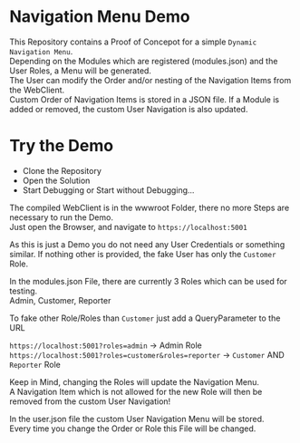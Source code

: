 # Navigation Menu Demo

This Repository contains a Proof of Concepot for a simple `Dynamic Navigation Menu`.  
Depending on the Modules which are registered (modules.json) and the User Roles, a Menu will be generated.  
The User can modify the Order and/or nesting of the Navigation Items from the WebClient.  
Custom Order of Navigation Items is stored in a JSON file.
If a Module is added or removed, the custom User Navigation is also updated.


# Try the Demo

* Clone the Repository
* Open the Solution
* Start Debugging or Start without Debugging...

The compiled WebClient is in the wwwroot Folder, there no more Steps are necessary to run the Demo.  
Just open the Browser, and navigate to `https://localhost:5001`

As this is just a Demo you do not need any User Credentials or something similar.
If nothing other is provided, the fake User has only the `Customer` Role.

In the modules.json File, there are currently 3 Roles which can be used for testing.  
Admin, Customer, Reporter

To fake other Role/Roles than `Customer` just add a QueryParameter to the URL

`https://localhost:5001?roles=admin` -> Admin Role  
`https://localhost:5001?roles=customer&roles=reporter` -> `Customer` AND `Reporter` Role

Keep in Mind, changing the Roles will update the Navigation Menu.  
A Navigation Item which is not allowed for the new Role will then be removed from the custom User Navigation!

In the user.json file the custom User Navigation Menu will be stored.  
Every time you change the Order or Role this File will be changed.

